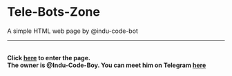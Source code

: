 # Tele-Bots-Zone
A simple HTML web page by @indu-code-bot
<hr>
<br><b>
Click <a href="https://indu-code-boy.github.io/Tele-Bots-Zone/"><b>here</b></a> to enter the page.
<br>
The owner is @Indu-Code-Boy. You can meet him on Telegram <a href="https://t.me/II_Catman_Sup_Bot">here</a>
